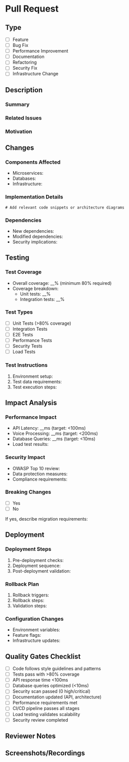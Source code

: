 # Pull Request

## Type
- [ ] Feature
- [ ] Bug Fix
- [ ] Performance Improvement
- [ ] Documentation
- [ ] Refactoring
- [ ] Security Fix
- [ ] Infrastructure Change

## Description

### Summary
<!-- Provide a clear and concise description of the changes with technical context -->

### Related Issues
<!-- Link related issues using GitHub syntax: #issue-number -->

### Motivation
<!-- Explain the technical justification and business impact of these changes -->

## Changes

### Components Affected
<!-- List all affected components -->
- Microservices:
- Databases:
- Infrastructure:

### Implementation Details
<!-- Provide technical implementation details -->
```code-block
# Add relevant code snippets or architecture diagrams
```

### Dependencies
<!-- List new or modified dependencies -->
- New dependencies:
- Modified dependencies:
- Security implications:

## Testing

### Test Coverage
<!-- Document test coverage metrics -->
- Overall coverage: __% (minimum 80% required)
- Coverage breakdown:
  - Unit tests: __%
  - Integration tests: __%

### Test Types
- [ ] Unit Tests (>80% coverage)
- [ ] Integration Tests
- [ ] E2E Tests
- [ ] Performance Tests
- [ ] Security Tests
- [ ] Load Tests

### Test Instructions
<!-- Provide step-by-step testing instructions -->
1. Environment setup:
2. Test data requirements:
3. Test execution steps:

## Impact Analysis

### Performance Impact
<!-- Document performance metrics -->
- API Latency: __ms (target: <100ms)
- Voice Processing: __ms (target: <200ms)
- Database Queries: __ms (target: <10ms)
- Load test results:

### Security Impact
<!-- Document security analysis -->
- OWASP Top 10 review:
- Data protection measures:
- Compliance requirements:

### Breaking Changes
- [ ] Yes
- [ ] No

If yes, describe migration requirements:

## Deployment

### Deployment Steps
1. Pre-deployment checks:
2. Deployment sequence:
3. Post-deployment validation:

### Rollback Plan
1. Rollback triggers:
2. Rollback steps:
3. Validation steps:

### Configuration Changes
- Environment variables:
- Feature flags:
- Infrastructure updates:

## Quality Gates Checklist
- [ ] Code follows style guidelines and patterns
- [ ] Tests pass with >80% coverage
- [ ] API response time <100ms
- [ ] Database queries optimized (<10ms)
- [ ] Security scan passed (0 high/critical)
- [ ] Documentation updated (API, architecture)
- [ ] Performance requirements met
- [ ] CI/CD pipeline passes all stages
- [ ] Load testing validates scalability
- [ ] Security review completed

## Reviewer Notes
<!-- Additional context for reviewers -->

## Screenshots/Recordings
<!-- If applicable, add screenshots or recordings -->